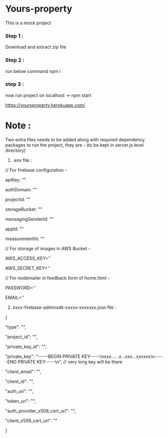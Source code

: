 # Yours-property
This is a mock project

### Step 1 :
Download and extract zip file
### Step 2 :
run below command
npm i 
### step 3 :
now run project on localhost -> npm start

https://yoursproperty.herokuapp.com/


# Note :
Two extra files needs to be added along with required dependency packages to run the project, they are - (to be kept in server.js level directory)

1) .env file :

// For firebase configuration -

apiKey: ""

authDomain: ""

projectId: ""

storageBucket: ""

messagingSenderId: ""

appId: ""

measurementId: ""


// For storage of images in AWS Bucket -

AWS_ACCESS_KEY=''

AWS_SECRET_KEY=''


// For nodemailer in feedback form of home.html -

PASSWORD=''

EMAIL=''


2) xxxx-firebase-adminsdk-xxxxx-xxxxxxx.json file :

{

"type": "",

"project_id": "",

"private_key_id": "",

"private_key": "-----BEGIN PRIVATE KEY-----\nxxx......x...xxx...xxxxxx\n-----END PRIVATE KEY-----\n",   // very long key will be there

"client_email": "",

"client_id": "",

"auth_uri": "",

"token_uri": "",

"auth_provider_x509_cert_url": "",

"client_x509_cert_url": ""

}


